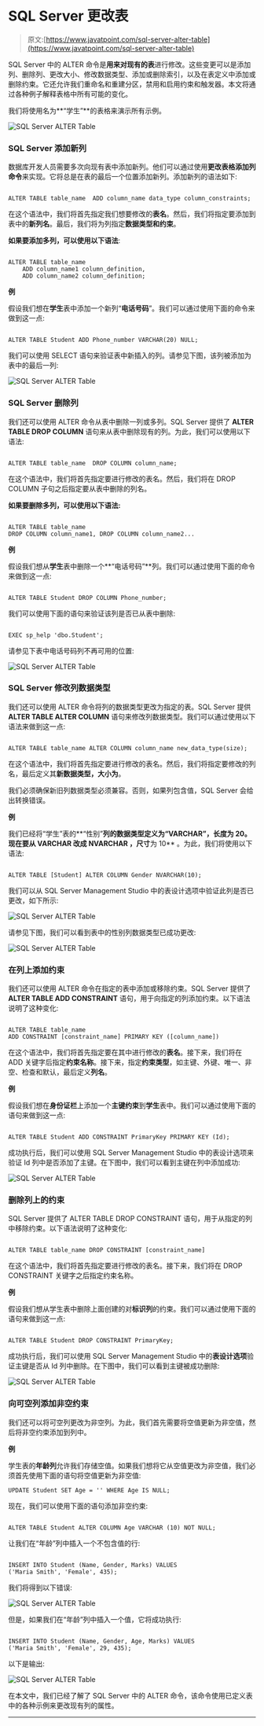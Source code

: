 # SQL Server 更改表

> 原文:[https://www.javatpoint.com/sql-server-alter-table](https://www.javatpoint.com/sql-server-alter-table)

SQL Server 中的 ALTER 命令是**用来对现有的表**进行修改。这些变更可以是添加列、删除列、更改大小、修改数据类型、添加或删除索引，以及在表定义中添加或删除约束。它还允许我们重命名和重建分区，禁用和启用约束和触发器。本文将通过各种例子解释表格中所有可能的变化。

我们将使用名为**“学生”**的表格来演示所有示例。

![SQL Server ALTER Table](../Images/e561dc7b1382f01884dc1f42b5939e1b.png)

### SQL Server 添加新列

数据库开发人员需要多次向现有表中添加新列。他们可以通过使用**更改表格添加列命令**来实现。它将总是在表的最后一个位置添加新列。添加新列的语法如下:

```

ALTER TABLE table_name  ADD column_name data_type column_constraints;

```

在这个语法中，我们将首先指定我们想要修改的**表名**。然后，我们将指定要添加到表中的**新列名**。最后，我们将为列指定**数据类型和约束**。

**如果要添加多列，可以使用以下语法**:

```

ALTER TABLE table_name   
    ADD column_name1 column_definition,
    ADD column_name2 column_definition;  

```

**例**

假设我们想在**学生**表中添加一个新列“**电话号码**”。我们可以通过使用下面的命令来做到这一点:

```

ALTER TABLE Student ADD Phone_number VARCHAR(20) NULL;

```

我们可以使用 SELECT 语句来验证表中新插入的列。请参见下图，该列被添加为表中的最后一列:

![SQL Server ALTER Table](../Images/e7e49fda25590bfb88f08c94442c44b2.png)

### SQL Server 删除列

我们还可以使用 ALTER 命令从表中删除一列或多列。SQL Server 提供了 **ALTER TABLE DROP COLUMN** 语句来从表中删除现有的列。为此，我们可以使用以下语法:

```

ALTER TABLE table_name  DROP COLUMN column_name;  

```

在这个语法中，我们将首先指定要进行修改的表名。然后，我们将在 DROP COLUMN 子句之后指定要从表中删除的列名。

**如果要删除多列，可以使用以下语法:**

```

ALTER TABLE table_name  
DROP COLUMN column_name1, DROP COLUMN column_name2...  

```

**例**

假设我们想从**学生**表中删除一个**“电话号码”**列。我们可以通过使用下面的命令来做到这一点:

```

ALTER TABLE Student DROP COLUMN Phone_number;

```

我们可以使用下面的语句来验证该列是否已从表中删除:

```

EXEC sp_help 'dbo.Student';

```

请参见下表中电话号码列不再可用的位置:

![SQL Server ALTER Table](../Images/44c1fa1c03867e3af5257c23404eef17.png)

### SQL Server 修改列数据类型

我们还可以使用 ALTER 命令将列的数据类型更改为指定的表。SQL Server 提供 **ALTER TABLE ALTER COLUMN** 语句来修改列数据类型。我们可以通过使用以下语法来做到这一点:

```

ALTER TABLE table_name ALTER COLUMN column_name new_data_type(size);

```

在这个语法中，我们将首先指定要进行修改的表名。然后，我们将指定要修改的列名，最后定义其**新数据类型，大小为**。

我们必须确保新旧列数据类型必须兼容。否则，如果列包含值，SQL Server 会给出转换错误。

**例**

我们已经将“学生”表的**“性别”**列的数据类型定义为“VARCHAR”，长度为 20。现在要从 **VARCHAR** 改成 **NVARCHAR** ，尺寸**为 10** 。为此，我们将使用以下语法:

```

ALTER TABLE [Student] ALTER COLUMN Gender NVARCHAR(10);

```

我们可以从 SQL Server Management Studio 中的表设计选项中验证此列是否已更改，如下所示:

![SQL Server ALTER Table](../Images/29e54021a5938bc1896fe108b9a2fc41.png)

请参见下图，我们可以看到表中的性别列数据类型已成功更改:

![SQL Server ALTER Table](../Images/e968be3f06df38366158de254891d062.png)

### 在列上添加约束

我们还可以使用 ALTER 命令在指定的表中添加或移除约束。SQL Server 提供了 **ALTER TABLE ADD CONSTRAINT** 语句，用于向指定的列添加约束。以下语法说明了这种变化:

```

ALTER TABLE table_name
ADD CONSTRAINT [constraint_name] PRIMARY KEY ([column_name])

```

在这个语法中，我们将首先指定要在其中进行修改的**表名**。接下来，我们将在 ADD 关键字后指定**约束名称**。接下来，指定**约束类型**，如主键、外键、唯一、非空、检查和默认，最后定义**列名**。

**例**

假设我们想在**身份证栏**上添加一个**主键约束**到**学生**表中。我们可以通过使用下面的语句来做到这一点:

```

ALTER TABLE Student ADD CONSTRAINT PrimaryKey PRIMARY KEY (Id);

```

成功执行后，我们可以使用 SQL Server Management Studio 中的表设计选项来验证 Id 列中是否添加了主键。在下图中，我们可以看到主键在列中添加成功:

![SQL Server ALTER Table](../Images/3b29f4e8f03efe723707dead88bdeb16.png)

### 删除列上的约束

SQL Server 提供了 ALTER TABLE DROP CONSTRAINT 语句，用于从指定的列中移除约束。以下语法说明了这种变化:

```

ALTER TABLE table_name DROP CONSTRAINT [constraint_name]

```

在这个语法中，我们将首先指定要进行修改的表名。接下来，我们将在 DROP CONSTRAINT 关键字之后指定约束名称。

**例**

假设我们想从学生表中删除上面创建的对**标识列**的约束。我们可以通过使用下面的语句来做到这一点:

```

ALTER TABLE Student DROP CONSTRAINT PrimaryKey;

```

成功执行后，我们可以使用 SQL Server Management Studio 中的**表设计选项**验证主键是否从 Id 列中删除。在下图中，我们可以看到主键被成功删除:

![SQL Server ALTER Table](../Images/13098a684c78aec0c25c4903fb269f1b.png)

### 向可空列添加非空约束

我们还可以将可空列更改为非空列。为此，我们首先需要将空值更新为非空值，然后将非空约束添加到列中。

**例**

学生表的**年龄列**允许我们存储空值。如果我们想将它从空值更改为非空值，我们必须首先使用下面的语句将空值更新为非空值:

```
UPDATE Student SET Age = '' WHERE Age IS NULL;

```

现在，我们可以使用下面的语句添加非空约束:

```

ALTER TABLE Student ALTER COLUMN Age VARCHAR (10) NOT NULL;

```

让我们在“年龄”列中插入一个不包含值的行:

```

INSERT INTO Student (Name, Gender, Marks) VALUES
('Maria Smith', 'Female', 435);

```

我们将得到以下错误:

![SQL Server ALTER Table](../Images/494df81327d36565c8ce89547a16661a.png)

但是，如果我们在“年龄”列中插入一个值，它将成功执行:

```

INSERT INTO Student (Name, Gender, Age, Marks) VALUES
('Maria Smith', 'Female', 29, 435);

```

以下是输出:

![SQL Server ALTER Table](../Images/5c4ff2317c532bebd3845ae329131caf.png)

在本文中，我们已经了解了 SQL Server 中的 ALTER 命令，该命令使用已定义表中的各种示例来更改现有列的属性。

* * *